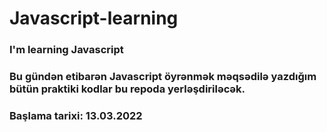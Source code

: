 # Javascript-learning
### I'm learning Javascript
### Bu gündən etibarən Javascript öyrənmək məqsədilə yazdığım bütün praktiki kodlar bu repoda yerləşdiriləcək. 
### Başlama tarixi: 13.03.2022
